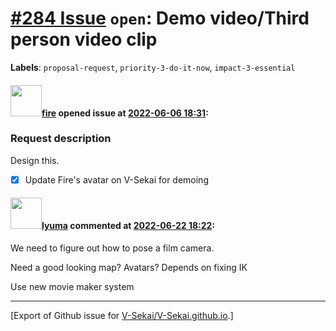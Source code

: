 # [\#284 Issue](https://github.com/V-Sekai/V-Sekai.github.io/issues/284) `open`: Demo video/Third person video clip
**Labels**: `proposal-request`, `priority-3-do-it-now`, `impact-3-essential`


#### <img src="https://avatars.githubusercontent.com/u/32321?u=c2e06a3d2b49a467aa907e54aa259516440267cc&v=4" width="50">[fire](https://github.com/fire) opened issue at [2022-06-06 18:31](https://github.com/V-Sekai/V-Sekai.github.io/issues/284):

### Request description

Design this.

- [x] Update Fire's avatar on V-Sekai for demoing

#### <img src="https://avatars.githubusercontent.com/u/39946030?v=4" width="50">[lyuma](https://github.com/lyuma) commented at [2022-06-22 18:22](https://github.com/V-Sekai/V-Sekai.github.io/issues/284#issuecomment-1163462646):

We need to figure out how to pose a film camera.

Need a good looking map?
Avatars?
Depends on fixing IK

Use new movie maker system


-------------------------------------------------------------------------------



[Export of Github issue for [V-Sekai/V-Sekai.github.io](https://github.com/V-Sekai/V-Sekai.github.io).]
